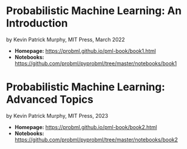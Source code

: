 # Probabilistic Machine Learning: An Introduction

by Kevin Patrick Murphy, MIT Press, March 2022

- __Homepage:__ https://probml.github.io/pml-book/book1.html
- __Notebooks:__ https://github.com/probml/pyprobml/tree/master/notebooks/book1

# Probabilistic Machine Learning: Advanced Topics

by Kevin Patrick Murphy, MIT Press, 2023

- __Homepage:__ https://probml.github.io/pml-book/book2.html
- __Notebooks:__ https://github.com/probml/pyprobml/tree/master/notebooks/book2
